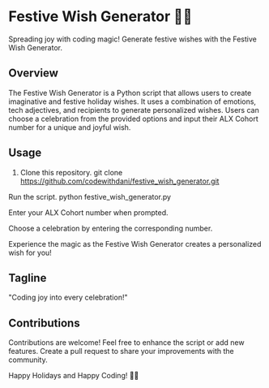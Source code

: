 # Festive Wish Generator 🎄✨

Spreading joy with coding magic! Generate festive wishes with the Festive Wish Generator.

## Overview

The Festive Wish Generator is a Python script that allows users to create imaginative and festive holiday wishes. It uses a combination of emotions, tech adjectives, and recipients to generate personalized wishes. Users can choose a celebration from the provided options and input their ALX Cohort number for a unique and joyful wish.

## Usage

1. Clone this repository.
   git clone https://github.com/codewithdani/festive_wish_generator.git

Run the script.
python festive_wish_generator.py

Enter your ALX Cohort number when prompted.

Choose a celebration by entering the corresponding number.

Experience the magic as the Festive Wish Generator creates a personalized wish for you!

## Tagline
"Coding joy into every celebration!"

## Contributions
Contributions are welcome! Feel free to enhance the script or add new features. Create a pull request to share your improvements with the community.

Happy Holidays and Happy Coding! 🚀✨
